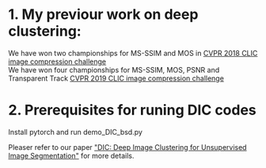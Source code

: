 # 1. My previour work on deep clustering:
We have won two championships for MS-SSIM and MOS in [CVPR 2018 CLIC image compression challenge](http://openaccess.thecvf.com/content_cvpr_2018_workshops/papers/w50/Zhou_Variational_Autoencoder_for_CVPR_2018_paper.pdf)  
We have won four championships for MS-SSIM, MOS, PSNR and Transparent Track [CVPR 2019 CLIC image compression challenge](http://openaccess.thecvf.com/content_CVPRW_2019/papers/CLIC%202019/Zhou_End-to-end_Optimized_Image_Compression_with_Attention_Mechanism_CVPRW_2019_paper.pdf)

# 2. Prerequisites for runing DIC codes
Install pytorch and run demo_DIC_bsd.py  

Pleaser refer to our paper ["DIC: Deep Image Clustering for Unsupervised Image Segmentation"](https://ieeexplore.ieee.org/stamp/stamp.jsp?tp=&arnumber=9000898) for more details.

```
